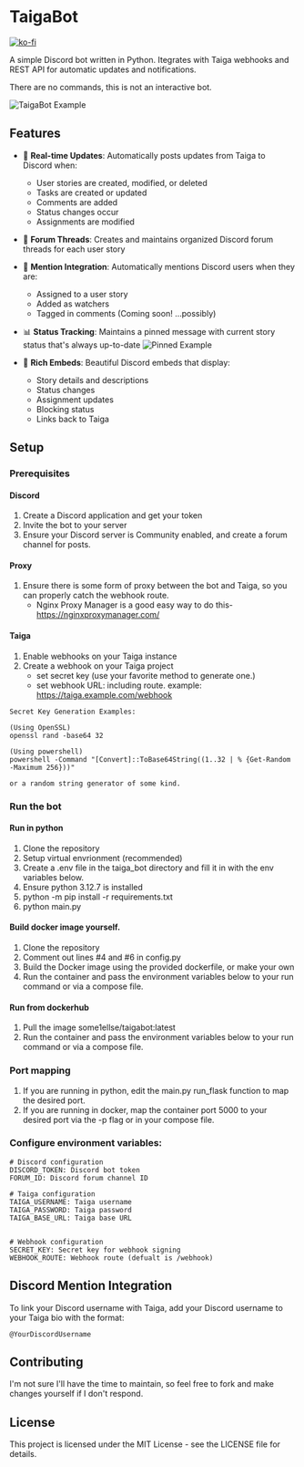 # TaigaBot

[![ko-fi](https://ko-fi.com/img/githubbutton_sm.svg)](https://ko-fi.com/some1ellse)

A simple Discord bot written in Python.
Itegrates with Taiga webhooks and REST API for automatic updates and notifications.

There are no commands, this is not an interactive bot.

![TaigaBot Example](https://some1ellse.s3.us-west-2.amazonaws.com/images/TaigaBot_Example.png)

## Features

- 🔄 **Real-time Updates**:
Automatically posts updates from Taiga to Discord when:
  - User stories are created, modified, or deleted
  - Tasks are created or updated
  - Comments are added
  - Status changes occur
  - Assignments are modified

- 📌 **Forum Threads**: Creates and maintains organized Discord forum threads for each user story

- 👥 **Mention Integration**: Automatically mentions Discord users when they are:
  - Assigned to a user story
  - Added as watchers
  - Tagged in comments (Coming soon! ...possibly)

- 📊 **Status Tracking**: Maintains a pinned message with current story status that's always up-to-date
![Pinned Example](https://some1ellse.s3.us-west-2.amazonaws.com/images/Status_embed.png)

- 🎨 **Rich Embeds**: Beautiful Discord embeds that display:
  - Story details and descriptions
  - Status changes
  - Assignment updates
  - Blocking status
  - Links back to Taiga

## Setup

### Prerequisites

#### Discord
1. Create a Discord application and get your token
2. Invite the bot to your server
3. Ensure your Discord server is Community enabled, and create a forum channel for posts.

#### Proxy
1. Ensure there is some form of proxy between the bot and Taiga, so you can properly catch the webhook route.
   - Nginx Proxy Manager is a good easy way to do this- https://nginxproxymanager.com/ 

#### Taiga
1. Enable webhooks on your Taiga instance
2. Create a webhook on your Taiga project
   - set secret key (use your favorite method to generate one.)
   - set webhook URL: including route. example: https://taiga.example.com/webhook
```
Secret Key Generation Examples:

(Using OpenSSL)
openssl rand -base64 32

(Using powershell)
powershell -Command "[Convert]::ToBase64String((1..32 | % {Get-Random -Maximum 256}))"

or a random string generator of some kind.
```

### Run the bot

#### Run in python
1. Clone the repository
2. Setup virtual envrionment (recommended)
3. Create a .env file in the taiga_bot directory and fill it in with the env variables below.
4. Ensure python 3.12.7 is installed
5. python -m pip install -r requirements.txt
6. python main.py

#### Build docker image yourself.
1. Clone the repository
2. Comment out lines #4 and #6 in config.py
3. Build the Docker image using the provided dockerfile, or make your own
4. Run the container and pass the environment variables below to your run command or via a compose file.

#### Run from dockerhub
1. Pull the image some1ellse/taigabot:latest
2. Run the container and pass the environment variables below to your run command or via a compose file.

### Port mapping
1. If you are running in python, edit the main.py run_flask function to map the desired port.
2. If you are running in docker, map the container port 5000 to your desired port via the -p flag or in your compose file.

### Configure environment variables:
   ```env
  # Discord configuration
  DISCORD_TOKEN: Discord bot token
  FORUM_ID: Discord forum channel ID

  # Taiga configuration
  TAIGA_USERNAME: Taiga username
  TAIGA_PASSWORD: Taiga password
  TAIGA_BASE_URL: Taiga base URL


  # Webhook configuration
  SECRET_KEY: Secret key for webhook signing
  WEBHOOK_ROUTE: Webhook route (defualt is /webhook)
   ```

## Discord Mention Integration

To link your Discord username with Taiga, add your Discord username to your Taiga bio with the format:
```
@YourDiscordUsername
```

## Contributing

I'm not sure I'll have the time to maintain, so feel free to fork and make changes yourself if I don't respond.

## License

This project is licensed under the MIT License - see the LICENSE file for details.
